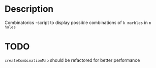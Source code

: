 # Description

Combinatorics
-script to display possible combinations of `k marbles` in  `n holes`

# TODO
`createCombinationMap` should be refactored for better performance
